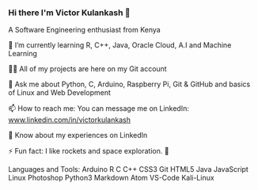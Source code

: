 ### Hi there I'm Victor Kulankash 👋


A Software Engineering enthusiast from Kenya


🌱 I’m currently learning R, C++, Java, Oracle Cloud, A.I and Machine Learning

👨‍💻 All of my projects are here on my Git account

💬 Ask me about Python, C, Arduino, Raspberry Pi, Git & GitHub and basics of Linux and Web Development

📫 How to reach me: You can message me on LinkedIn: www.linkedin.com/in/victorkulankash

📄 Know about my experiences on LinkedIn

⚡ Fun fact: I like rockets and space exploration. 🚀

Languages and Tools: Arduino R C C++ CSS3 Git HTML5 Java JavaScript Linux Photoshop Python3 Markdown Atom VS-Code Kali-Linux
